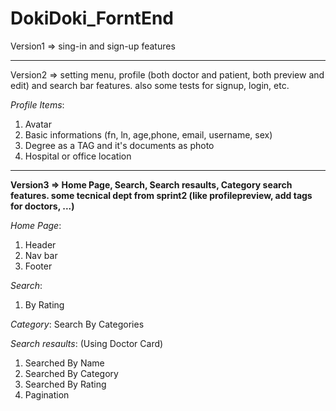 # DokiDoki_ForntEnd

Version1 => sing-in and sign-up features

---

Version2 => setting menu, profile (both doctor and patient, both preview and edit) and search bar features. also some tests for signup, login, etc.

_Profile Items_:
1. Avatar
2. Basic informations (fn, ln, age,phone, email, username, sex)
3. Degree as a TAG and it's documents as photo
4. Hospital or office location

---

**Version3 => Home Page, Search, Search resaults, Category search features. some tecnical dept from sprint2 (like profilepreview, add tags for doctors, ...)**

_Home Page_:
1. Header
2. Nav bar
3. Footer



_Search_:
1. By Rating



_Category_:
Search By Categories



_Search resaults_: (Using Doctor Card)
1. Searched By Name
2. Searched By Category
3. Searched By Rating
4. Pagination
